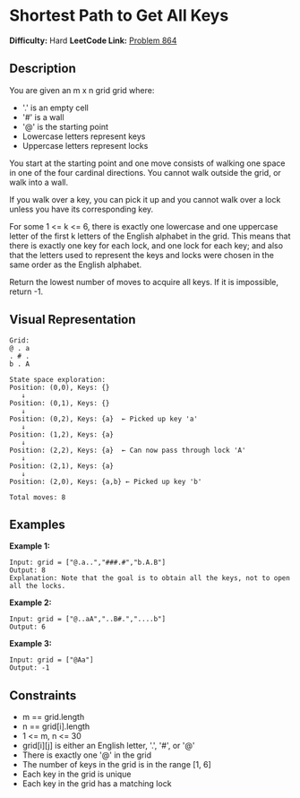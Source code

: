 # Shortest Path to Get All Keys

**Difficulty:** Hard
**LeetCode Link:** [Problem 864](https://leetcode.com/problems/shortest-path-to-get-all-keys/)

## Description
You are given an m x n grid grid where:
- '.' is an empty cell
- '#' is a wall
- '@' is the starting point
- Lowercase letters represent keys
- Uppercase letters represent locks

You start at the starting point and one move consists of walking one space in one of the four cardinal directions. You cannot walk outside the grid, or walk into a wall.

If you walk over a key, you can pick it up and you cannot walk over a lock unless you have its corresponding key.

For some 1 <= k <= 6, there is exactly one lowercase and one uppercase letter of the first k letters of the English alphabet in the grid. This means that there is exactly one key for each lock, and one lock for each key; and also that the letters used to represent the keys and locks were chosen in the same order as the English alphabet.

Return the lowest number of moves to acquire all keys. If it is impossible, return -1.

## Visual Representation

```
Grid:
@ . a
. # .
b . A

State space exploration:
Position: (0,0), Keys: {}
   ↓
Position: (0,1), Keys: {}
   ↓
Position: (0,2), Keys: {a}  ← Picked up key 'a'
   ↓
Position: (1,2), Keys: {a}
   ↓
Position: (2,2), Keys: {a}  ← Can now pass through lock 'A'
   ↓
Position: (2,1), Keys: {a}
   ↓
Position: (2,0), Keys: {a,b} ← Picked up key 'b'

Total moves: 8
```

## Examples

**Example 1:**
```
Input: grid = ["@.a..","###.#","b.A.B"]
Output: 8
Explanation: Note that the goal is to obtain all the keys, not to open all the locks.
```

**Example 2:**
```
Input: grid = ["@..aA","..B#.","....b"]
Output: 6
```

**Example 3:**
```
Input: grid = ["@Aa"]
Output: -1
```

## Constraints
- m == grid.length
- n == grid[i].length
- 1 <= m, n <= 30
- grid[i][j] is either an English letter, '.', '#', or '@'
- There is exactly one '@' in the grid
- The number of keys in the grid is in the range [1, 6]
- Each key in the grid is unique
- Each key in the grid has a matching lock
